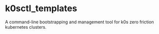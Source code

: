 # k0sctl_templates
A command-line bootstrapping and management tool for k0s zero friction kubernetes clusters.
